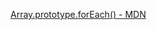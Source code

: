 [Array.prototype.forEach() - MDN](https://developer.mozilla.org/es/docs/Web/JavaScript/Reference/Global_Objects/Array/forEach)
